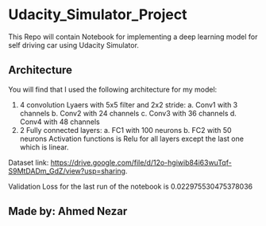 # Udacity_Simulator_Project
This Repo will contain Notebook for implementing a deep learning model for self driving car using Udacity Simulator.
## Architecture
You will find that I used the following architecture for my model:
1. 4 convolution Lyaers with 5x5 filter and 2x2 stride:
    a. Conv1 with 3 channels
    b. Conv2 with 24 channels
    c. Conv3 with 36 channels
    d. Conv4 with 48 channels
2. 2 Fully connected layers:
    a. FC1 with 100 neurons
    b. FC2 with 50 neurons
Activation functions is Relu for all layers except the last one which is linear.

Dataset link: https://drive.google.com/file/d/12o-hgiwib84i63wuTqf-S9MtDADm_GdZ/view?usp=sharing.

Validation Loss for the last run of the notebook is 0.022975530475378036

## Made by: Ahmed Nezar